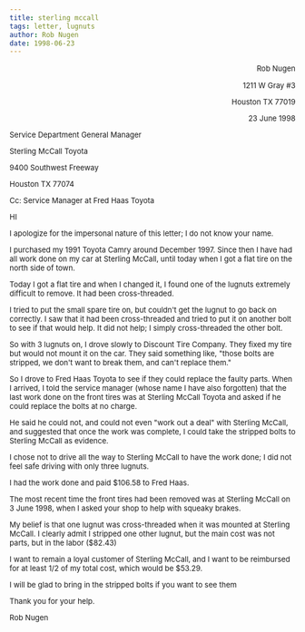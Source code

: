 ```yaml
---
title: sterling mccall
tags: letter, lugnuts
author: Rob Nugen
date: 1998-06-23
---
```



<FONT SIZE=2><P ALIGN="RIGHT">Rob Nugen</P>
<P ALIGN="RIGHT">1211 W Gray #3</P>
<P ALIGN="RIGHT">Houston TX  77019</P>
<P ALIGN="RIGHT"></P>
<P ALIGN="RIGHT">23 June 1998</P>
<P>Service Department General Manager</P>
<P>Sterling McCall Toyota</P>
<P>9400 Southwest Freeway</P>
<P>Houston TX  77074</P>

<P>Cc:  Service Manager at Fred Haas Toyota</P>

<P>HI</P>

<P>I apologize for the impersonal nature of this letter; I do not know your name.</P>

<P>I purchased my 1991 Toyota Camry around December 1997.  Since then I have had all work done on my car at Sterling McCall, until today when I got a flat tire on the north side of town.</P>

<P>Today I got a flat tire and when I changed it, I found one of the lugnuts extremely difficult to remove.  It had been cross-threaded.</P>

<P>I tried to put the small spare tire on, but couldn't get the lugnut to go back on correctly.  I saw that it had been cross-threaded and tried to put it on another bolt to see if that would help.  It did not help; I simply cross-threaded the other bolt. </P>

<P>So with 3 lugnuts on, I drove slowly to Discount Tire Company.  They fixed my tire but would not mount it on the car.  They said something like, &quot;those bolts are stripped, we don't want to break them, and can't replace them.&quot;</P>

<P>So I drove to Fred Haas Toyota to see if they could replace the faulty parts.  When I arrived, I told the service manager (whose name I have also forgotten) that the last work done on the front tires was at Sterling McCall Toyota and asked if he could replace the bolts at no charge.</P>

<P>He said he could not, and could not even &quot;work out a deal&quot; with Sterling McCall, and suggested that once the work was complete, I could take the stripped bolts to Sterling McCall as evidence.  </P>

<P>I chose not to drive all the way to Sterling McCall to have the work done; I did not feel safe driving with only three lugnuts.</P>

<P>I had the work done and paid $106.58 to Fred Haas.</P>

<P>The most recent time the front tires had been removed was at Sterling McCall on 3 June 1998, when I asked your shop to help with squeaky brakes.</P>

<P>My belief is that one lugnut was cross-threaded when it was mounted at Sterling McCall.  I clearly admit I stripped one other lugnut, but the main cost was not parts, but in the labor  ($82.43)</P>

<P>I want to remain a loyal customer of Sterling McCall, and I want to be reimbursed for at least 1/2 of my total cost, which would be $53.29.</P>

<P>I will be glad to bring in the stripped bolts if you want to see them</P>

<P>Thank you for your help.</P>

<P>Rob Nugen</P></FONT></p>
</BODY>
</HTML>
